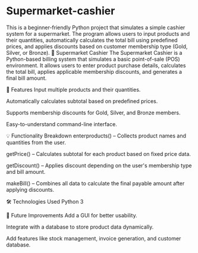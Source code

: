 # Supermarket-cashier
This is a beginner-friendly Python project that simulates a simple cashier system for a supermarket. The program allows users to input products and their quantities, automatically calculates the total bill using predefined prices, and applies discounts based on customer membership type (Gold, Silver, or Bronze).
🛒 Supermarket Cashier
The Supermarket Cashier is a Python-based billing system that simulates a basic point-of-sale (POS) environment. It allows users to enter product purchase details, calculates the total bill, applies applicable membership discounts, and generates a final bill amount.

🔧 Features
Input multiple products and their quantities.

Automatically calculates subtotal based on predefined prices.

Supports membership discounts for Gold, Silver, and Bronze members.

Easy-to-understand command-line interface.

💡 Functionality Breakdown
enterproducts() – Collects product names and quantities from the user.

getPrice() – Calculates subtotal for each product based on fixed price data.

getDiscount() – Applies discount depending on the user's membership type and bill amount.

makeBill() – Combines all data to calculate the final payable amount after applying discounts.

🛠️ Technologies Used
Python 3

📌 Future Improvements
Add a GUI for better usability.

Integrate with a database to store product data dynamically.

Add features like stock management, invoice generation, and customer database.
